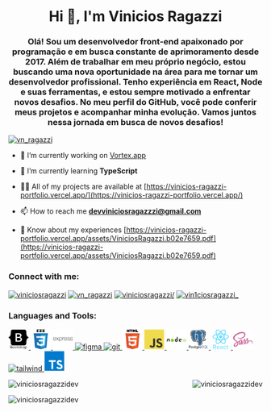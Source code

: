 <h1 align="center">Hi 👋, I'm Vinicios Ragazzi</h1>
<h3 align="center">Olá! Sou um desenvolvedor front-end apaixonado por programação e em busca constante de aprimoramento desde 2017. Além de trabalhar em meu próprio negócio, estou buscando uma nova oportunidade na área para me tornar um desenvolvedor profissional. Tenho experiência em React, Node e suas ferramentas, e estou sempre motivado a enfrentar novos desafios. No meu perfil do GitHub, você pode conferir meus projetos e acompanhar minha evolução. Vamos juntos nessa jornada em busca de novos desafios!</h3>

<p align="left"> <a href="https://twitter.com/vn_ragazzi" target="blank"><img src="https://img.shields.io/twitter/follow/vn_ragazzi?logo=twitter&style=for-the-badge" alt="vn_ragazzi" /></a> </p>

- 🔭 I’m currently working on [Vortex.app](https://vortexapp.vercel.app/fun)

- 🌱 I’m currently learning **TypeScript**

- 👨‍💻 All of my projects are available at [https://vinicios-ragazzi-portfolio.vercel.app/](https://vinicios-ragazzi-portfolio.vercel.app/)

- 📫 How to reach me **devviniciosragazzzi@gmail.com**

- 📄 Know about my experiences [https://vinicios-ragazzi-portfolio.vercel.app/assets/ViniciosRagazzi.b02e7659.pdf](https://vinicios-ragazzi-portfolio.vercel.app/assets/ViniciosRagazzi.b02e7659.pdf)

<h3 align="left">Connect with me:</h3>
<p align="left">
<a href="https://dev.to/viniciosragazzi" target="blank"><img align="center" src="https://raw.githubusercontent.com/rahuldkjain/github-profile-readme-generator/master/src/images/icons/Social/devto.svg" alt="viniciosragazzi" height="30" width="40" /></a>
<a href="https://twitter.com/vn_ragazzi" target="blank"><img align="center" src="https://raw.githubusercontent.com/rahuldkjain/github-profile-readme-generator/master/src/images/icons/Social/twitter.svg" alt="vn_ragazzi" height="30" width="40" /></a>
<a href="https://linkedin.com/in/viniciosragazzi/" target="blank"><img align="center" src="https://raw.githubusercontent.com/rahuldkjain/github-profile-readme-generator/master/src/images/icons/Social/linked-in-alt.svg" alt="viniciosragazzi/" height="30" width="40" /></a>
<a href="https://instagram.com/vin1ciosragazzi_" target="blank"><img align="center" src="https://raw.githubusercontent.com/rahuldkjain/github-profile-readme-generator/master/src/images/icons/Social/instagram.svg" alt="vin1ciosragazzi_" height="30" width="40" /></a>
</p>

<h3 align="left">Languages and Tools:</h3>
<p align="left"> <a href="https://getbootstrap.com" target="_blank" rel="noreferrer"> <img src="https://raw.githubusercontent.com/devicons/devicon/master/icons/bootstrap/bootstrap-plain-wordmark.svg" alt="bootstrap" width="40" height="40"/> </a> <a href="https://www.w3schools.com/css/" target="_blank" rel="noreferrer"> <img src="https://raw.githubusercontent.com/devicons/devicon/master/icons/css3/css3-original-wordmark.svg" alt="css3" width="40" height="40"/> </a> <a href="https://expressjs.com" target="_blank" rel="noreferrer"> <img src="https://raw.githubusercontent.com/devicons/devicon/master/icons/express/express-original-wordmark.svg" alt="express" width="40" height="40"/> </a> <a href="https://www.figma.com/" target="_blank" rel="noreferrer"> <img src="https://www.vectorlogo.zone/logos/figma/figma-icon.svg" alt="figma" width="40" height="40"/> </a> <a href="https://git-scm.com/" target="_blank" rel="noreferrer"> <img src="https://www.vectorlogo.zone/logos/git-scm/git-scm-icon.svg" alt="git" width="40" height="40"/> </a> <a href="https://www.w3.org/html/" target="_blank" rel="noreferrer"> <img src="https://raw.githubusercontent.com/devicons/devicon/master/icons/html5/html5-original-wordmark.svg" alt="html5" width="40" height="40"/> </a> <a href="https://developer.mozilla.org/en-US/docs/Web/JavaScript" target="_blank" rel="noreferrer"> <img src="https://raw.githubusercontent.com/devicons/devicon/master/icons/javascript/javascript-original.svg" alt="javascript" width="40" height="40"/> </a> <a href="https://nodejs.org" target="_blank" rel="noreferrer"> <img src="https://raw.githubusercontent.com/devicons/devicon/master/icons/nodejs/nodejs-original-wordmark.svg" alt="nodejs" width="40" height="40"/> </a> <a href="https://www.postgresql.org" target="_blank" rel="noreferrer"> <img src="https://raw.githubusercontent.com/devicons/devicon/master/icons/postgresql/postgresql-original-wordmark.svg" alt="postgresql" width="40" height="40"/> </a> <a href="https://reactjs.org/" target="_blank" rel="noreferrer"> <img src="https://raw.githubusercontent.com/devicons/devicon/master/icons/react/react-original-wordmark.svg" alt="react" width="40" height="40"/> </a> <a href="https://sass-lang.com" target="_blank" rel="noreferrer"> <img src="https://raw.githubusercontent.com/devicons/devicon/master/icons/sass/sass-original.svg" alt="sass" width="40" height="40"/> </a> <a href="https://tailwindcss.com/" target="_blank" rel="noreferrer"> <img src="https://www.vectorlogo.zone/logos/tailwindcss/tailwindcss-icon.svg" alt="tailwind" width="40" height="40"/> </a> <a href="https://www.typescriptlang.org/" target="_blank" rel="noreferrer"> <img src="https://raw.githubusercontent.com/devicons/devicon/master/icons/typescript/typescript-original.svg" alt="typescript" width="40" height="40"/> </a> </p>


<p><img align="left" src="https://github-readme-streak-stats.herokuapp.com/?user=viniciosragazzidev&" alt="viniciosragazzidev" /></p><p>&nbsp;<img align="right" src="https://github-readme-stats.vercel.app/api?username=viniciosragazzidev&show_icons=true&locale=en" alt="viniciosragazzidev" /></p>
<p><img align="left" src="https://github-readme-stats.vercel.app/api/top-langs?username=viniciosragazzidev&show_icons=true&locale=en&layout=compact" alt="viniciosragazzidev" /></p>
